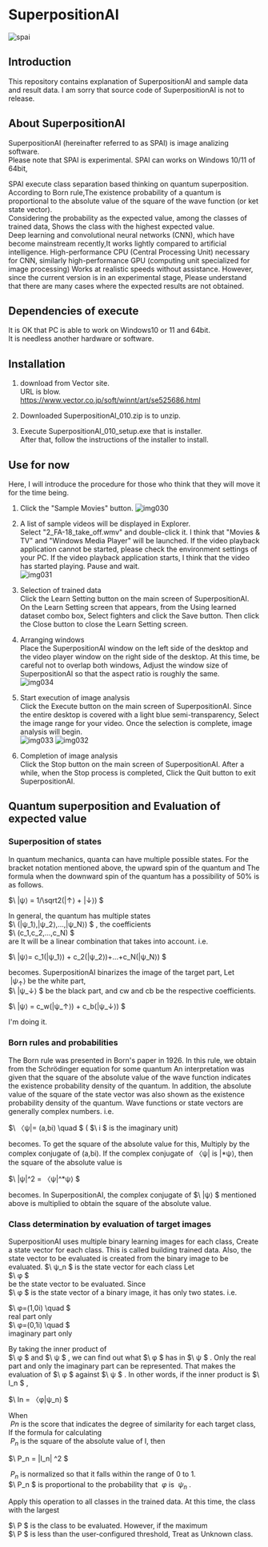 # SuperpositionAI

![spai](https://github.com/GouNakano/SuperpositionAI/assets/56259253/a2d51ad0-6763-4ba9-b993-4fdc6468e090)

## Introduction

This repository contains  explanation of SuperpositionAI and sample data and result data.
I am sorry that source code of SuperpositionAI is not to release.

## About SuperpositionAI

SuperpositionAI (hereinafter referred to as SPAI) is image analizing software.  
Please note that SPAI is experimental.
SPAI can works on Windows 10/11 of 64bit,

SPAI execute class separation  based thinking on quantum superposition.  
According to Born rule,The existence probability of a quantum is proportional to the absolute value of the square of the wave function (or ket state vector).  
Considering the probability as the expected value, among the classes of trained data,
Shows the class with the highest expected value.  
Deep learning and convolutional neural networks (CNN), which have become mainstream recently,It works lightly compared to artificial intelligence.
High-performance CPU (Central Processing Unit) necessary for CNN, similarly high-performance GPU (computing unit specialized for image processing)
Works at realistic speeds without assistance.
However, since the current version is in an experimental stage,
Please understand that there are many cases where the expected results are not obtained.

## Dependencies of execute

It is OK that PC is able to work on Windows10 or 11 and 64bit.  
It is needless another hardware or software.

## Installation

1. download from Vector site.  
URL is blow.  
<https://www.vector.co.jp/soft/winnt/art/se525686.html>  

2. Downloaded SuperpositionAI_010.zip is to unzip.

3. Execute SuperpositionAI_010_setup.exe that is installer.  
After that, follow the instructions of the installer to install.

## Use for now

Here, I will introduce the procedure for those who think that they will move it for the time being.

1. Click the "Sample Movies" button.
  ![img030](https://github.com/GouNakano/SuperpositionAI/assets/56259253/6d1a688e-abe5-4c64-89b8-38b26963bfd6)
  
3. A list of sample videos will be displayed in Explorer.  
  Select "2_FA-18_take_off.wmv" and double-click it.
I think that "Movies & TV" and "Windows Media Player" will be launched.
If the video playback application cannot be started, please check the environment settings of your PC.
If the video playback application starts, I think that the video has started playing.
Pause and wait.  
![img031](https://github.com/GouNakano/SuperpositionAI/assets/56259253/54820f43-a5a4-4fa9-a996-280e948ec46c)

5. Selection of trained data  
  Click the Learn Setting button on the main screen of SuperpositionAI.
On the Learn Setting screen that appears, from the Using learned dataset combo box,
Select fighters and click the Save button.
Then click the Close button to close the Learn Setting screen.
6. Arranging windows  
  Place the SuperpositionAI window on the left side of the desktop and the video player window on the right side of the desktop.
At this time, be careful not to overlap both windows,
Adjust the window size of SuperpositionAI so that the aspect ratio is roughly the same.  
![img034](https://github.com/GouNakano/SuperpositionAI/assets/56259253/9970058e-55de-49cf-8d6f-9e14867c81fd)

7. Start execution of image analysis  
  Click the Execute button on the main screen of SuperpositionAI.
Since the entire desktop is covered with a light blue semi-transparency,
Select the image range for your video.
Once the selection is complete, image analysis will begin.  
![img033](https://github.com/GouNakano/SuperpositionAI/assets/56259253/9932788d-7eae-412c-9893-1378315a3270)
![img032](https://github.com/GouNakano/SuperpositionAI/assets/56259253/a2a89c7a-d40e-4f07-b8fa-809edc070ad1)  

9. Completion of image analysis  
  Click the Stop button on the main screen of SuperpositionAI.
After a while, when the Stop process is completed,
Click the Quit button to exit SuperpositionAI.

## Quantum superposition and Evaluation of expected value

### Superposition of states

In quantum mechanics, quanta can have multiple possible states.
For the bracket notation mentioned above, the upward spin of the quantum and
The formula when the downward spin of the quantum has a possibility of 50% is as follows.  

$\ |ψ⟩ = 1/\sqrt2(|↑⟩ + |↓⟩) $  

In general, the quantum has multiple states  
$\ (|ψ_1⟩,|ψ_2⟩,...,|ψ_N⟩) $
, the coefficients  
$\ (c_1,c_2,...,c_N) $  
are It will be a linear combination that takes into account. i.e.

$\ |ψ⟩= c_1(|ψ_1⟩) + c_2(|ψ_2⟩)+...+c_N(|ψ_N⟩) $

becomes.
SuperpositionAI binarizes the image of the target part,
Let  
$\ |ψ_↑⟩$
be the white part,  
$\ |ψ_↓⟩ $
be the black part, and cw and cb be the respective coefficients.

$\ |ψ⟩ = c_w(|ψ_↑⟩) + c_b(|ψ_↓⟩) $

I'm doing it.
  
### Born rules and probabilities

The Born rule was presented in Born's paper in 1926.
In this rule, we obtain from the Schrödinger equation for some quantum
An interpretation was given that the square of the absolute value of the wave function indicates the existence probability density of the quantum.
In addition, the absolute value of the square of the state vector was also shown as the existence probability density of the quantum.
Wave functions or state vectors are generally complex numbers. i.e.

$\ 〈ψ|= (a,bi) \quad $
(
$\ i $
is the imaginary unit)

becomes. To get the square of the absolute value for this,
Multiply by the complex conjugate of (a,bi).
If the complex conjugate of 〈ψ| is |*ψ⟩, then the square of the absolute value is

$\ |ψ|^2 = 〈ψ|^*ψ⟩ $

becomes.
In SuperpositionAI, the complex conjugate of
$\ |ψ⟩ $
mentioned above is multiplied to obtain the square of the absolute value.

### Class determination by evaluation of target images

SuperpositionAI uses multiple binary learning images for each class,
Create a state vector for each class.
This is called building trained data.
Also, the state vector to be evaluated is created from the binary image to be evaluated.
$\ ψ_n $
is the state vector for each class
Let  
$\ φ $  
be the state vector to be evaluated.
Since  
$\ φ $
is the state vector of a binary image, it has only two states. i.e.

$\ φ=(1,0i) \quad $  
real part only  
$\ φ=(0,1i) \quad $  
imaginary part only  

By taking the inner product of  
$\ φ $
and 
$\ ψ $
, we can find out what
$\ φ $
has in
$\ ψ $
.
Only the real part and only the imaginary part can be represented.
That makes the evaluation of
$\ φ $
against
$\ ψ $
. In other words, if the inner product is
$\ I_n $
,  

$\ In = 〈φ|ψ_n⟩ $

When  
$\ Pn$
is the score that indicates the degree of similarity for each target class,
If the formula for calculating  
$\ P_n$
is the square of the absolute value of I, then

$\ P_n = |I_n| ^2 $

$\ P_n$
is normalized so that it falls within the range of 0 to 1.  
$\ P_n $
is proportional to the probability that
$\ φ$
is
$\ ψ_n$
.  

Apply this operation to all classes in the trained data.
At this time, the class with the largest  

$\ P $
is the class to be evaluated.
However, if the maximum  
$\ P $
is less than the user-configured threshold,
Treat as Unknown class.
